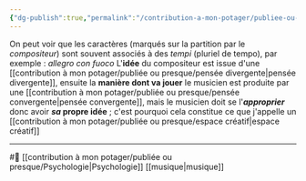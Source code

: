 ```yaml
---
{"dg-publish":true,"permalink":"/contribution-a-mon-potager/publiee-ou-presque/la-musique-pousse-a-maitriser-sa-pensee-divergente/"}
---
```


On peut voir que les caractères (marqués sur la partition par le *compositeur*) sont souvent associés à des *tempi* (pluriel de tempo), par exemple : *allegro con fuoco*
L'**idée** du compositeur est issue d'une [[contribution à mon potager/publiée ou presque/pensée divergente\|pensée divergente]], ensuite la **manière dont va jouer** le musicien est produite par une [[contribution à mon potager/publiée ou presque/pensée convergente\|pensée convergente]], mais le musicien doit se l'***approprier*** donc avoir ***sa* propre idée** ; c'est pourquoi cela constitue ce que j'appelle un [[contribution à mon potager/publiée ou presque/espace créatif\|espace créatif]]


---
#🌲 [[contribution à mon potager/publiée ou presque/Psychologie\|Psychologie]] [[musique\|musique]]